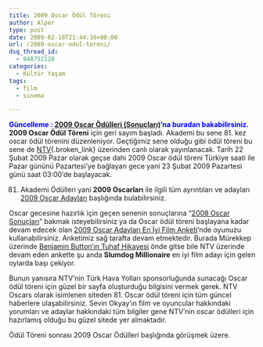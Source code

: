 ```yaml
---
title: 2009 Oscar Ödül Töreni
author: Alper
type: post
date: 2009-02-18T21:44:10+00:00
url: /2009-oscar-odul-toreni/
dsq_thread_id:
  - 948752120
categories:
  - Kültür Yaşam
tags:
  - film
  - sinema

---
```

<span style="color: #0000ff;"><strong>Güncelleme : <a href="https://www.murekkep.org/2009-oscar-odulleri-sonuclari-1245">2009 Oscar Ödülleri (Sonuçları)</a>&#8216;na buradan bakabilirsiniz.</strong></span>  
**2009 Oscar Ödül Töreni** için geri sayım başladı. Akademi bu sene 81. kez oscar ödül törenini düzenleniyor. Geçtiğimiz sene olduğu gibi ödül töreni bu sene de [NTV][1]{.broken_link} üzerinden canlı olarak yayınlanacak. Tarih 22 Şubat 2009 Pazar olarak geçse dahi 2009 Oscar ödül töreni Türkiye saati ile Pazar gününü Pazartesi’ye bağlayan gece yani 23 Şubat 2009 Pazartesi günü saat 03:00′de başlayacak.

81. Akademi Ödülleri yani **2009 Oscarları** ile ilgili tüm ayrıntıları ve adayları [2009 Oscar Adayları][2] başlığında bulabilirsiniz. <!--more-->

Oscar gecesine hazırlık için geçen senenin sonuçlarına &#8220;[2008 Oscar Sonuçları][3]&#8221; bakmak isteyebilirsiniz ya da Oscar ödül töreni başlayana kadar devam edecek olan [2009 Oscar Adayları En İyi Film Anketi][4]&#8216;nde oyunuzu kullanabilirsiniz. Anketimiz sağ tarafta devam etmektedir. Burada Mürekkep üzerinde [Benjamin Button&#8217;ın Tuhaf Hikayesi][5] önde gitse bile NTV üzerinde devam eden ankette şu anda **Slumdog Millionaire** en iyi film adayı için gelen oylarda başı çekiyor.

Bunun yanısıra NTV&#8217;nin Türk Hava Yolları sponsorluğunda sunacağı Oscar ödül töreni için güzel bir sayfa oluşturduğu bilgisini vermek gerek. NTV Oscars olarak isimlenen siteden 81. Oscar ödül töreni için tüm güncel haberlere ulaşabilirsiniz. Sevin Okyay&#8217;ın film ve oyuncular hakkındaki yorumları ve adaylar hakkındaki tüm bilgiler gene NTV&#8217;nin oscar ödülleri için hazırlamış olduğu bu güzel sitede yer almaktadır.

Ödül Töreni sonrası 2009 Oscar Ödülleri başlığında görüşmek üzere.

 [1]: https://www.ntvmsnbc.com/
 [2]: https://www.murekkep.org/2009-oscar-adaylari-901
 [3]: https://www.murekkep.org/2008-oscar-sonuclari-530
 [4]: https://www.murekkep.org/2009-oscar-adaylari-en-iyi-film-anketi-1133
 [5]: https://www.murekkep.org/benjamin-buttonin-tuhaf-hikayesi-the-curious-case-of-benjamin-button-1141